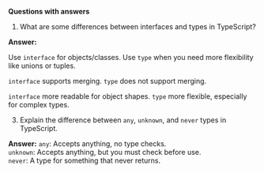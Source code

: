 **Questions with answers**

1. What are some differences between interfaces and types in TypeScript?

**Answer:**

Use `interface` for objects/classes.
Use `type` when you need more flexibility like unions or tuples.

`interface` supports merging.
`type` does not support merging.

`interface` more readable for object shapes.
`type` more flexible, especially for complex types.

3. Explain the difference between `any`, `unknown`, and `never` types in TypeScript.

**Answer:**
`any`: Accepts anything, no type checks.<br/>
`unknown`: Accepts anything, but you must check before use.<br/>
`never`: A type for something that never returns.